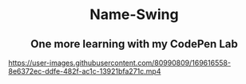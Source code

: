 
<h1 align=center>Name-Swing</h1>



<h2 align=center>One more learning with my CodePen Lab</h2>



https://user-images.githubusercontent.com/80990809/169616558-8e6372ec-ddfe-482f-ac1c-13921bfa271c.mp4

